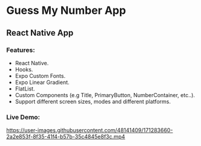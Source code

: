 # Guess My Number App

## React Native App

### Features:

- React Native.
- Hooks.
- Expo Custom Fonts.
- Expo Linear Gradient.
- FlatList.
- Custom Components (e.g Title, PrimaryButton, NumberContainer, etc..).
- Support different screen sizes, modes and different platforms.


### Live Demo:


https://user-images.githubusercontent.com/48141409/171283660-2a2e853f-8f35-41f4-b57b-35c4845e8f3c.mp4


